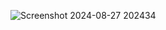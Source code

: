 ![Screenshot 2024-08-27 202434](https://github.com/user-attachments/assets/1b382a85-1d86-40a9-b3a4-f9f201281002)


